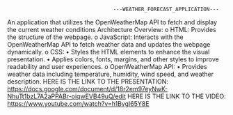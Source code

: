                                       ---WEATHER_FORECAST_APPLICATION---
An application that utilizes the OpenWeatherMap API to fetch and display the current weather conditions 
Architecture Overview:
      o	HTML: Provides the structure of the webpage.
      o	JavaScript: Interacts with the OpenWeatherMap API to fetch weather data and updates the webpage dynamically.
      o	CSS:
       •	Styles the HTML elements to enhance the visual presentation.
       •	Applies colors, fonts, margins, and other styles to improve readability and user experiences.
      o	OpenWeatherMap API:
       •	Provides weather data including temperature, humidity, wind speed, and weather description.
       HERE IS THE LINK TO THE PRESENTATION:
       https://docs.google.com/document/d/18r2em97eyNwK-NhuTt1bzL7A2aPPABr-oiqwEVB49uQ/edit
       HERE IS THE LINK TO THE VIDEO: 
       https://www.youtube.com/watch?v=h1BvgI65Y8E
       
       
       


